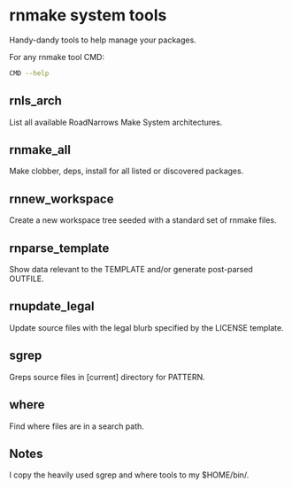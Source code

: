 # rnmake system tools
Handy-dandy tools to help manage your packages.

For any rnmake tool CMD:
```sh
CMD --help
```

## rnls_arch
List all available RoadNarrows Make System architectures.

## rnmake_all
Make clobber, deps, install for all listed or discovered packages.

## rnnew_workspace
Create a new workspace tree seeded with a standard set of rnmake files.

## rnparse_template
Show data relevant to the TEMPLATE and/or generate post-parsed OUTFILE.

## rnupdate_legal
Update source files with the legal blurb specified by the LICENSE template.

## sgrep
Greps source files in [current] directory for PATTERN.

## where
Find where files are in a search path.

## Notes
I copy the heavily used sgrep and where tools to my $HOME/bin/.

